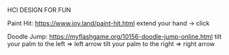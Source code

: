 HCI DESIGN FOR FUN

Paint Hit: https://www.joy.land/paint-hit.html
extend your hand -> click


Doodle Jump: https://myflashgame.org/10156-doodle-jump-online.html
tilt your palm to the left => left arrow
tilt your palm to the right => right arrow
